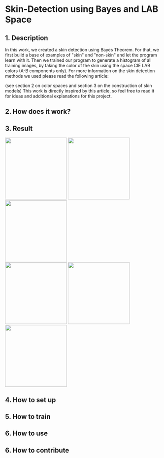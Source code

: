 # Skin-Detection using Bayes and LAB Space
## 1. Description
In this work, we created a skin detection using Bayes Theorem. For that,
we first build a base of examples of "skin" and "non-skin" and let the program learn with it.
Then we trained our program to generate a histogram of all training images, by taking the color of the skin using the space
CIE LAB colors (A-B components only).
For more information on the skin detection methods we used please read the following article:

(see section 2 on color spaces and section 3 on the construction of
skin models)
This work is directly inspired by this article, so feel free to read it for ideas and additional explanations for this project.
## 2. How does it work?


## 3. Result
<div style="align:center">
  <b><img src="https://raw.githubusercontent.com/Jassarpc/Skin-Detection/master/shoush.jpg" width="200" height="200"/></b>
  <b><img src="https://raw.githubusercontent.com/Jassarpc/Skin-Detection/master/detect_mask_shoush.jpg" width="200" height="200"/></b>
  <b><img src="https://raw.githubusercontent.com/Jassarpc/Skin-Detection/master/detect_output_shoush.jpg" width="200" height="200"/></b>
</div>
<div>
  <b><img src="https://raw.githubusercontent.com/Jassarpc/Skin-Detection/master/nefa.png" width="200" height="200"/></b>
  <b><img src="https://raw.githubusercontent.com/Jassarpc/Skin-Detection/master/detect_mask_nefa.png" width="200" height="200"/></b>
  <b><img src="https://raw.githubusercontent.com/Jassarpc/Skin-Detection/master/detect_output_nefa.png" width="200" height="200"/></b>
</div>

## 4. How to set up



## 5. How to train



## 6. How to use



## 6. How to contribute
